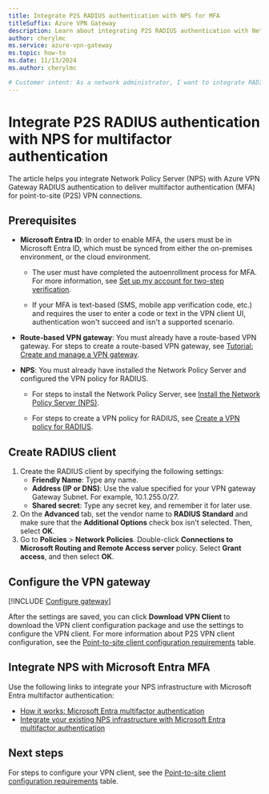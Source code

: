 ```yaml
---
title: Integrate P2S RADIUS authentication with NPS for MFA
titleSuffix: Azure VPN Gateway
description: Learn about integrating P2S RADIUS authentication with Network Policy Server (NPS) for point-to-site multifactor authentication (MFA).
author: cherylmc
ms.service: azure-vpn-gateway
ms.topic: how-to
ms.date: 11/13/2024
ms.author: cherylmc

# Customer intent: As a network administrator, I want to integrate RADIUS authentication with Azure VPN for multifactor authentication, so that I can enhance security for point-to-site VPN connections.
---
```

# Integrate P2S RADIUS authentication with NPS for multifactor authentication

The article helps you integrate Network Policy Server (NPS) with Azure VPN Gateway RADIUS authentication to deliver multifactor authentication (MFA) for point-to-site (P2S) VPN connections.

## Prerequisites

* **Microsoft Entra ID**: In order to enable MFA, the users must be in Microsoft Entra ID, which must be synced from either the on-premises environment, or the cloud environment.

  * The user must have completed the autoenrollment process for MFA. For more information, see [Set up my account for two-step verification](https://support.microsoft.com/account-billing/how-to-use-the-microsoft-authenticator-app-9783c865-0308-42fb-a519-8cf666fe0acc).

  * If your MFA is text-based (SMS, mobile app verification code, etc.) and requires the user to enter a code or text in the VPN client UI, authentication won't succeed and isn't a supported scenario.

* **Route-based VPN gateway**: You must already have a route-based VPN gateway. For steps to create a route-based VPN gateway, see [Tutorial: Create and manage a VPN gateway](tutorial-create-gateway-portal.md).

* **NPS**: You must already have installed the Network Policy Server and configured the VPN policy for RADIUS.

  * For steps to install the Network Policy Server, see [Install the Network Policy Server (NPS)](/windows-server/networking/technologies/nps/nps-manage-install).

  * For steps to create a VPN policy for RADIUS, see [Create a VPN policy for RADIUS](/windows-server/networking/technologies/nps/nps-np-configure).

## Create RADIUS client

1. Create the RADIUS client by specifying the following settings:
   * **Friendly Name**: Type any name.
   * **Address (IP or DNS)**: Use the value specified for your VPN gateway Gateway Subnet. For example, 10.1.255.0/27.
   * **Shared secret**: Type any secret key, and remember it for later use.
1. On the **Advanced** tab, set the vendor name to **RADIUS Standard** and make sure that the **Additional Options** check box isn't selected. Then, select **OK**.
1. Go to **Policies** > **Network Policies**. Double-click **Connections to Microsoft Routing and Remote Access server** policy. Select **Grant access**, and then select **OK**.

## Configure the VPN gateway

[!INCLUDE [Configure gateway](../../includes/vpn-gateway-add-gw-radius-include.md)]

After the settings are saved, you can click **Download VPN Client** to download the VPN client configuration package and use the settings to configure the VPN client. For more information about P2S VPN client configuration, see the [Point-to-site client configuration requirements](point-to-site-about.md#client) table.

## Integrate NPS with Microsoft Entra MFA

Use the following links to integrate your NPS infrastructure with Microsoft Entra multifactor authentication:

* [How it works: Microsoft Entra multifactor authentication](/entra/identity/authentication/concept-mfa-howitworks)
* [Integrate your existing NPS infrastructure with Microsoft Entra multifactor authentication](/entra/identity/authentication/howto-mfa-nps-extension)

## Next steps

For steps to configure your VPN client, see the [Point-to-site client configuration requirements](point-to-site-about.md#client) table.
